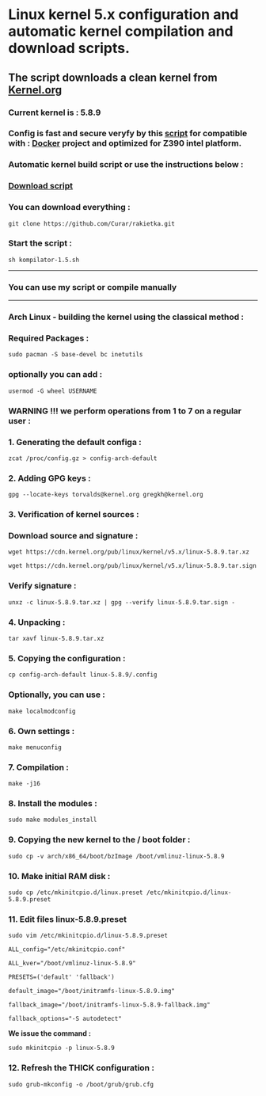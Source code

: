 
# Linux kernel 5.x configuration and automatic kernel compilation and download scripts.
## The script downloads a clean kernel from [Kernel.org](https://kernel.org)
### Current kernel is : 5.8.9
### Config is fast and secure veryfy by this [script](https://github.com/moby/moby/blob/master/contrib/check-config.sh) for compatible with : [Docker](https://docs.docker.com) project and optimized for Z390 intel platform.
### Automatic kernel build script or use the instructions below :
### [Download script](https://github.com/Curar/rakietka/releases/download/1.5/kompilator-1.5.sh)
### You can download everything :
`git clone https://github.com/Curar/rakietka.git`
### Start the script :
`sh kompilator-1.5.sh`
***
### You can use my script or compile manually
***
### Arch Linux - building the kernel using the classical method :
### Required Packages :
`sudo pacman -S base-devel bc inetutils`
### optionally you can add :
`usermod -G wheel USERNAME`
### WARNING !!! we perform operations from 1 to 7 on a regular user :
### 1. Generating the default configa :
`zcat /proc/config.gz > config-arch-default`
### 2. Adding GPG keys :
 `gpg --locate-keys torvalds@kernel.org gregkh@kernel.org`
### 3. Verification of kernel sources :
### Download source and signature :
 `wget https://cdn.kernel.org/pub/linux/kernel/v5.x/linux-5.8.9.tar.xz`

 `wget https://cdn.kernel.org/pub/linux/kernel/v5.x/linux-5.8.9.tar.sign`
### Verify signature :
 `unxz -c linux-5.8.9.tar.xz | gpg --verify linux-5.8.9.tar.sign -`
### 4. Unpacking :
 `tar xavf linux-5.8.9.tar.xz`
### 5. Copying the configuration :
 `cp config-arch-default linux-5.8.9/.config`
### Optionally, you can use :
 `make localmodconfig`
### 6. Own settings :
 `make menuconfig`
### 7. Compilation :
 `make -j16`
### 8. Install the modules :
 `sudo make modules_install`
### 9. Copying the new kernel to the / boot folder :
 `sudo cp -v arch/x86_64/boot/bzImage /boot/vmlinuz-linux-5.8.9`
### 10. Make initial RAM disk :
 `sudo cp /etc/mkinitcpio.d/linux.preset /etc/mkinitcpio.d/linux-5.8.9.preset`
### 11. Edit files linux-5.8.9.preset
 `sudo vim /etc/mkinitcpio.d/linux-5.8.9.preset`

 ```
 ALL_config="/etc/mkinitcpio.conf"

 ALL_kver="/boot/vmlinuz-linux-5.8.9"

 PRESETS=('default' 'fallback')

 default_image="/boot/initramfs-linux-5.8.9.img"

 fallback_image="/boot/initramfs-linux-5.8.9-fallback.img"

 fallback_options="-S autodetect"
 ```

**We issue the command :**

 `sudo mkinitcpio -p linux-5.8.9`

### 12. Refresh the THICK configuration :
 `sudo grub-mkconfig -o /boot/grub/grub.cfg`

